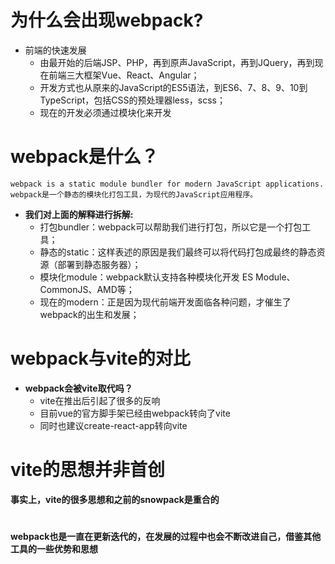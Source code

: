 # 为什么会出现webpack?

- 前端的快速发展
  - 由最开始的后端JSP、PHP，再到原声JavaScript，再到JQuery，再到现在前端三大框架Vue、React、Angular；
  - 开发方式也从原来的JavaScript的ES5语法，到ES6、7、8、9、10到TypeScript，包括CSS的预处理器less，scss；
  - 现在的开发必须通过模块化来开发
  
# webpack是什么？

`webpack is a static module bundler for modern JavaScript applications.
webpack是一个静态的模块化打包工具，为现代的JavaScript应用程序。`

- **我们对上面的解释进行拆解:**
  - 打包bundler：webpack可以帮助我们进行打包，所以它是一个打包工具；
  - 静态的static：这样表述的原因是我们最终可以将代码打包成最终的静态资源（部署到静态服务器）；
  - 模块化module：webpack默认支持各种模块化开发 ES Module、CommonJS、AMD等；
  - 现在的modern：正是因为现代前端开发面临各种问题，才催生了webpack的出生和发展； 

# webpack与vite的对比

- **webpack会被vite取代吗？**
   - vite在推出后引起了很多的反响
   - 目前vue的官方脚手架已经由webpack转向了vite
   - 同时也建议create-react-app转向vite

# vite的思想并非首创

**事实上，vite的很多思想和之前的snowpack是重合的**

#
**webpack也是一直在更新迭代的，在发展的过程中也会不断改进自己，借鉴其他工具的一些优势和思想**